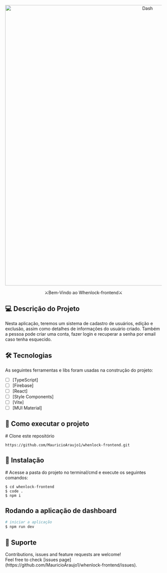 <p align="center">
  <a target="blank"><img src="https://github.com/user-attachments/assets/f5f529f3-ebfc-4649-8dc6-69e507268631" width="900" alt="Dash" /></a>
</p>

[circleci-image]: https://img.shields.io/circleci/build/github/nestjs/nest/master?token=abc123def456
[circleci-url]: https://circleci.com/gh/nestjs/nest

</p>
  <!--[![Backers on Open Collective](https://opencollective.com/nest/backers/badge.svg)](https://opencollective.com/nest#backer)
  [![Sponsors on Open Collective](https://opencollective.com/nest/sponsors/badge.svg)](https://opencollective.com/nest#sponsor)-->
<p align="center" dir="auto">⚔Bem-Vindo ao Whenlock-frontend⚔</p>

<h2>💻 Descrição do Projeto</h2>

Nesta aplicação, teremos um sistema de cadastro de usuários, edição e exclusão, assim como detalhes de informações do usuário criado. Também a pessoa pode criar uma conta, fazer login e recuperar a senha por email caso tenha esquecido.

<h2>🛠 Tecnologias</h2>

As seguintes ferramentas e libs foram usadas na construção do projeto:

- [ ] [TypeScript]
- [ ] [Firebase]
- [ ] [React]
- [ ] [Style Components]
- [ ] [Vite]
- [ ] [MUI Material]

<h2>🚀 Como executar o projeto</h2>

<span class="pl-c"><span class="pl-c">#</span> Clone este repositório</span>

```
https://github.com/MauricioAraujo1/whenlock-frontend.git
```

<h2>🧭 Instalação</h2>

<span class="pl-c"><span class="pl-c">#</span> Acesse a pasta do projeto no terminal/cmd e execute os seguintes comandos:</span>

```
$ cd whenlock-frontend
$ code .
$ npm i
```

<h2>Rodando a aplicação de dashboard</h2>

```bash
# iniciar a aplicação
$ npm run dev
```

<h2>🤝 Suporte</h2> 
Contributions, issues and feature requests are welcome!<br />Feel free to check [issues page](https://github.com/MauricioAraujo1/whenlock-frontend/issues).
